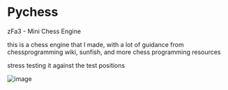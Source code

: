 # Pychess
zFa3 - Mini Chess Engine

this is a chess engine that I made, 
with a lot of guidance from chessprogramming wiki,
sunfish, and more chess programming resources

stress testing it against the test positions

![image](https://github.com/user-attachments/assets/7e1d255e-1e78-4e65-a420-5a28a0897ca7)
